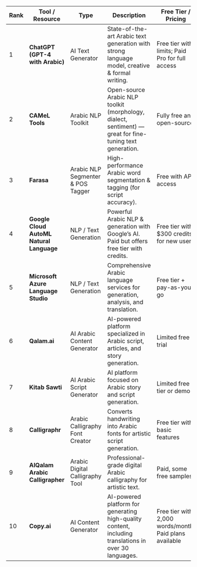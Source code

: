 | Rank | Tool / Resource                          | Type                              | Description                                                                                              | Free Tier / Pricing                                    | Link                                                                                                                                                       |                                                                                       |
| ---- | ---------------------------------------- | --------------------------------- | -------------------------------------------------------------------------------------------------------- | ------------------------------------------------------ | ---------------------------------------------------------------------------------------------------------------------------------------------------------- | ------------------------------------------------------------------------------------- |
| 1    | **ChatGPT (GPT-4 with Arabic)**          | AI Text Generator                 | State-of-the-art Arabic text generation with strong language model, creative & formal writing.           | Free tier with limits; Paid Pro for full access        | [chat.openai.com](https://chat.openai.com/)                                                                                                                |                                                                                       |
| 2    | **CAMeL Tools**                          | Arabic NLP Toolkit                | Open-source Arabic NLP toolkit (morphology, dialect, sentiment) — great for fine-tuning text generation. | Fully free and open-source                             | [camel-tools.readthedocs.io](https://camel-tools.readthedocs.io/en/latest/)                                                                                |                                                                                       |
| 3    | **Farasa**                               | Arabic NLP Segmenter & POS Tagger | High-performance Arabic word segmentation & tagging (for script accuracy).                               | Free with API access                                   | [farasa.qcri.org](http://farasa.qcri.org/)                                                                                                                 |                                                                                       |
| 4    | **Google Cloud AutoML Natural Language** | NLP / Text Generation             | Powerful Arabic NLP & generation with Google’s AI. Paid but offers free tier with credits.               | Free tier with \$300 credits for new users             | [cloud.google.com/natural-language/automl](https://cloud.google.com/natural-language/automl)                                                               |                                                                                       |
| 5    | **Microsoft Azure Language Studio**      | NLP / Text Generation             | Comprehensive Arabic language services for generation, analysis, and translation.                        | Free tier + pay-as-you-go                              | [azure.microsoft.com/en-us/services/cognitive-services/language-service/](https://azure.microsoft.com/en-us/services/cognitive-services/language-service/) |                                                                                       |
| 6    | **Qalam.ai**                             | AI Arabic Content Generator       | AI-powered platform specialized in Arabic script, articles, and story generation.                        | Limited free trial                                     | [qalam.ai](https://qalam.ai/)                                                                                                                              |                                                                                       |
| 7    | **Kitab Sawti**                          | AI Arabic Script Generator        | AI platform focused on Arabic story and script generation.                                               | Limited free tier or demo                              | [kitabsawti.com](https://kitabsawti.com/)                                                                                                                  |                                                                                       |
| 8    | **Calligraphr**                          | Arabic Calligraphy Font Creator   | Converts handwriting into Arabic fonts for artistic script generation.                                   | Free tier with basic features                          | [calligraphr.com](https://www.calligraphr.com/)                                                                                                            |                                                                                       |
| 9    | **AlQalam Arabic Calligrapher**          | Arabic Digital Calligraphy Tool   | Professional-grade digital Arabic calligraphy for artistic text.                                         | Paid, some free samples                                | [alqalamcalligraphy.com](https://alqalamcalligraphy.com/)                                                                                                  |                                                                                       |
| 10   | **Copy.ai**                              | AI Content Generator              | AI-powered platform for generating high-quality content, including translations in over 30 languages.    | Free tier with 2,000 words/month; Paid plans available | [copy.ai](https://www.copy.ai/)                                                                                                                            
